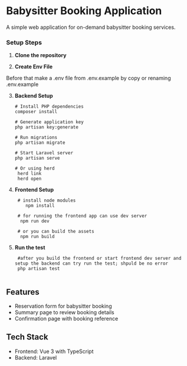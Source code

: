 # Babysitter Booking Application

A simple web application for on-demand babysitter booking services.


### Setup Steps

1. **Clone the repository**

2. **Create Env File**

Before that make a .env file from .env.example by copy or renaming .env.example


3. **Backend Setup**
   ```
   # Install PHP dependencies
   composer install

   # Generate application key
   php artisan key:generate

   # Run migrations
   php artisan migrate

   # Start Laravel server
   php artisan serve

   # Or using herd 
    herd link 
    herd open

   ```

4. **Frontend Setup**
   ```
    # install node modules
       npm install

    # for running the frontend app can use dev server 
     npm run dev 

    # or you can build the assets
     npm run build

   ```

5. **Run the test**
   ```
    #after you build the frontend or start frontend dev server and setup the backend can try run the test; shpuld be no error
    php artisan test
    

   ```

## Features
- Reservation form for babysitter booking
- Summary page to review booking details
- Confirmation page with booking reference

## Tech Stack
- Frontend: Vue 3 with TypeScript
- Backend: Laravel
